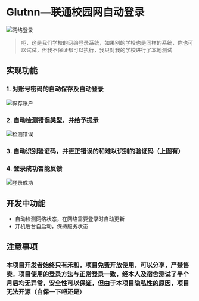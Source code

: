 # Glutnn—联通校园网自动登录
![网络登录](https://github.com/suhexia/GlutnnLogin/assets/55019115/bd5b5764-be65-43ff-9f9a-4cdf00df1543)

> 呃，这是我们学校的网络登录系统，如果别的学校也是同样的系统，你也可以试试，但我不保证都可以执行，我只对我的学校进行了本地测试
## 实现功能
### 1. 对账号密码的自动保存及自动登录
![保存账户](https://github.com/suhexia/GlutnnLogin/assets/55019115/fd84d7cc-97c7-4362-8be8-d964fe9a6ff4)

### 2. 自动检测错误类型，并给予提示
![检测错误](https://github.com/suhexia/GlutnnLogin/assets/55019115/688faa0b-11ad-4aad-b5ac-56c0bf0f69d2)

### 3. 自动识别验证码，并更正错误的和难以识别的验证码（上图有）
### 4. 登录成功智能反馈
![登录成功](https://github.com/suhexia/GlutnnLogin/assets/55019115/e0da1613-38ea-49b8-b364-7e832862fa25)

## 开发中功能
- 自动检测网络状态，在网络需要登录时自动更新
- 开机后台自启动，保持服务状态

## 注意事项
  ### 本项目开发者始终只有禾和，项目免费开放使用，可以分享，严禁售卖，项目使用的登录方法与正常登录一致，经本人及宿舍测试了半个月后均无异常，安全性可以保证，但由于本项目隐私性的原因，项目无法开源（自保一下吧还是）
